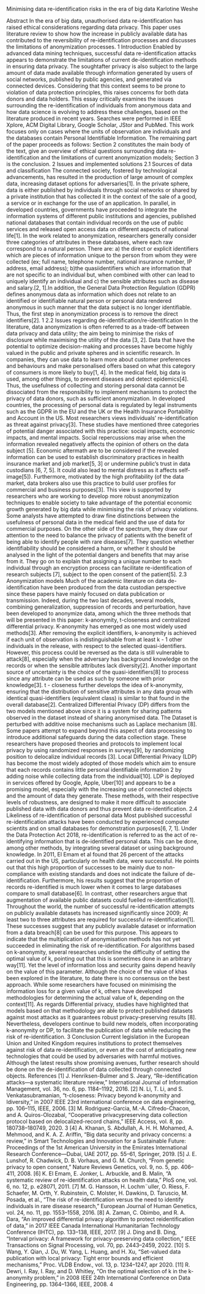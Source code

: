 Minimising data re-identification risks in the era of big data
Karlotine Weshe

Abstract
In the era of big data, unauthorised data re-identification has raised ethical considerations
regarding data privacy. This paper uses literature review to show how the increase in publicly
available data has contributed to the reversibility of re-identification processes and discusses the
limitations of anonymization processes.
1 Introduction
Enabled by advanced data mining techniques, successful data re-identification attacks appears to
demonstrate the limitations of current de-identification methods in ensuring data privacy. The soughtafter
privacy is also subject to the large amount of data made available through information generated
by users of social networks, published by public agencies, and generated via connected devices. Considering
that this context seems to be prone to violation of data protection principles, this raises concerns
for both data donors and data holders.
This essay critically examines the issues surrounding the re-identification of individuals from anonymous
data and how data science is evolving to address these challenges, based on the literature produced
in recent years. Searches were performed in IEEE Xplore, ACM Digital Library, Google Scholar, JStor
and PubMed. This work focuses only on cases where the units of observation are individuals and
the databases contain Personal Identifiable Information. The remaining part of the paper proceeds
as follows: Section 2 constitutes the main body of the text, give an overview of ethical questions
surrounding data re-identification and the limitations of current anonymization models; Section 3 is
the conclusion.
2 Issues and implemented solutions
2.1 Sources of data and classification
The connected society, fostered by technological advancements, has resulted in the production of large
amount of complex data, increasing dataset options for adversaries[1]. In the private sphere, data
is either published by individuals through social networks or shared by a private institution that has
collected it in the context of the sale of a good, a service or in exchange for the use of an application. In
parallel, in developed countries, governments have proceeded to integrate the information systems of
different public institutions and agencies, published national databases that contain individual records
on the use of public services and released open access data on different aspects of national life[1].
In the work related to anonymization, researchers generally consider three categories of attributes
in these databases, where each raw correspond to a natural person. There are: a) the direct or explicit
identifiers which are pieces of information unique to the person from whom they were collected (ex;
full name, telephone number, national insurance number, IP address, email address); b)the quasiidentifiers
which are information that are not specific to an individual but, when combined with
other can lead to uniquely identify an individual and c) the sensible attributes such as disease and
salary.[2, 1].In addition, the General Data Protection Regulation (GDPR) defines anonymous data
as information which does not relate to an identified or identifiable natural person or personal data
rendered anonymous in such manner that the data subject is no longer identifiable. Thus, the first
step in anonymization process is to remove the direct identifiers[2].
1
2.2 Issues regarding de-identification/re-identification
In the literature, data anonymization is often referred to as a trade-off between data privacy and data
utility; the aim being to minimise the risks of disclosure while maximising the utility of the data [3, 2].
Data that have the potential to optimize decision-making and processes have become highly valued in
the public and private spheres and in scientific research. In companies, they can use data to learn more
about customer preferences and behaviours and make personalised offers based on what this category
of consumers is more likely to buy[1, 4]. In the medical field, big data is used, among other things,
to prevent diseases and detect epidemics[4]. Thus, the usefulness of collecting and storing personal
data cannot be dissociated from the responsibility to implement mechanisms to protect the privacy of
data donors, such as sufficient anonymization. In developed countries, the processing of personal data
is regulated by legal instruments such as the GDPR in the EU and the UK or the Health Insurance
Portability and Account in the US.
Most researchers views individuals’ re-identification as threat against privacy[3]. These studies have
mentioned three categories of potential danger associated with this practice: social impacts, economic
impacts, and mental impacts. Social repercussions may arise when the information revealed negatively
affects the opinion of others on the data subject [5]. Economic aftermath are to be considered if the
revealed information can be used to establish discriminatory practices in health insurance market and
job market[5, 3] or undermine public’s trust in data custodians [6, 7, 5]. It could also lead to mental
distress as it affects self-image[5]). Furthermore, motivated by the high profitability (of the data market,
data brokers also use this practice to build user profiles for commercial and business purposes[3].
This view is supported by researchers who are working to develop more robust anonymization techniques
to enable society to take advantage of the potential economic growth generated by big data
while minimising the risk of privacy violations.
Some analysts have attempted to draw fine distinctions between the usefulness of personal data
in the medical field and the use of data for commercial purposes. On the other side of the spectrum,
they draw our attention to the need to balance the privacy of patients with the benefit of being able
to identify people with rare diseases[7]. They question whether identifiability should be considered a
harm, or whether it should be analysed in the light of the potential dangers and benefits that may
arise from it. They go on to explain that assigning a unique number to each individual through an
encryption process can facilitate re-identification of research subjects [7], subject to the open consent
of the patient[5].
2.3 Anonymization models
Much of the academic literature on data de-identification have been produced from the data custodian
perspective since these papers have mainly focused on data publication or transmission. Indeed, during
the two last decades, several models, combining generalization, suppression of records and perturbation,
have been developed to anonymize data, among which the three methods that will be presented in
this paper: k-anonymity, t-closeness and centralized differential privacy. K-anonymity has emerged as
one most widely used methods[3]. After removing the explicit identifiers, k-anonymity is achieved if
each unit of observation is indistinguishable from at least k - 1 other individuals in the release, with
respect to the selected quasi-identifiers. However, this process could be reversed as the data is still
vulnerable to attack[8], especially when the adversary has background knowledge on the records or
when the sensible attributes lack diversity[2]. Another important source of uncertainty is the choice
of the quasi-identifiers[8] to process since any attribute can be used as such by someone with prior
knowledge[3]. t - closeness further develops the idea of k-anonymity, ensuring that the distribution
of sensitive attributes in any data group with identical quasi-identifiers (equivalent class) is similar
to that found in the overall database[2]. Centralized Differential Privacy (DP) differs from the two
models mentioned above since it is a system for sharing patterns observed in the dataset instead of
sharing anonymised data. The Dataset is perturbed with additive noise mechanisms such as Laplace
mechanism [8].
Some papers attempt to expand beyond this aspect of data processing to introduce additional
safeguards during the data collection stage. These researchers have proposed theories and protocols
to implement local privacy by using randomized responses in surveys[9], by randomizing position to
delocalize individual records [3]. Local Differential Privacy (LDP) has become the most widely adopted
of those models which aim to ensure that each records contains little personal identifiable information
2
by adding noise while collecting data from the individual[10]. LDP is deployed in services offered by
Google, Apple, Uber[10] and appears to be a promising model, especially with the increasing use of
connected objects and the amount of data they generate. These methods, with their respective levels
of robustness, are designed to make it more difficult to associate published data with data donors and
thus prevent data re-identification.
2.4 Likeliness of re-identification of personal data
Most published successful re-identification attacks have been conducted by experienced computer scientits
and on small databases for demonstration purposes[6, 7, 1]. Under the Data Protection Act 2018,
re-identification is referred to as the act of re-identifying information that is de-identified personal data.
This can be done, among other methods, by integrating several dataset or using background knowledge.
In 2011, El Emam et al found that 26 percent of the attacks carried out in the US, particularly
on health data, were successful. He points out that this high proportion of successes to be mainly due
to non-compliance with existing standards and does not indicate the failure of de-identification. Furthermore,
his results suggest that the proportion of records re-identified is much lower when it comes
to large databases compare to small database[6]. In contrast, other researchers argue that augmentation
of available public datasets could fuelled re-identification[1]. Throughout the world, the number
of successful re-identification attempts on publicly available datasets has increased significantly since
2009; At least two to three attributes are required for successful re-identification[1]. These successes
suggest that any publicly available dataset or information from a data breach[8] can be used for this
purpose.
This appears to indicate that the multiplication of anonymisation methods has not yet succeeded
in eliminating the risk of re-identification. For algorithms based on k-anonymity, several researches
underline the difficulty of setting the optimal value of k, pointing out that this is sometimes done in
an arbitrary way[11]. Yet the level of information loss and security gains depend heavily on the value
of this parameter. Although the choice of the value of khas been explored in the literature, to date
there is no consensus on the best approach. While some researchers have focused on minimising the
information loss for a given value of k, others have developed methodologies for determining the actual
value of k, depending on the context[11]. As regards Differential privacy, studies have highlighted
that models based on that methodology are able to protect published datasets against most attacks
as it guarantees robust privacy-preserving results [8]. Nevertheless, developers continue to build new
models, often incorporating k-anonymity or DP, to facilitate the publication of data while reducing
the risk of re-identification.
3 Conclusion
Current legislation in the European Union and United Kingdom requires institutions to protect themselves
against risk of data re-identification, or even at the cost of anticipating new technologies that
could be used by adversaries with harmful motives. Although the latest results show promising avenues,
further research should be done on the de-identification of data collected through connected
objects.
References
[1] J. Henriksen-Bulmer and S. Jeary, “Re-identification attacks—a systematic literature review,”
International Journal of Information Management, vol. 36, no. 6, pp. 1184–1192, 2016.
[2] N. Li, T. Li, and S. Venkatasubramanian, “t-closeness: Privacy beyond k-anonymity and ldiversity,”
in 2007 IEEE 23rd international conference on data engineering, pp. 106–115, IEEE,
2006.
[3] M. Rodriguez-Garcia, M.-A. Cifredo-Chacon, and A. Quiros-Olozabal, “Cooperative privacypreserving
data collection protocol based on delocalized-record chains,” IEEE Access, vol. 8,
pp. 180738–180749, 2020.
3
[4] A. Khanan, S. Abdullah, A. H. H. Mohamed, A. Mehmood, and K. A. Z. Ariffin, “Big data
security and privacy concerns: a review,” in Smart Technologies and Innovation for a Sustainable
Future: Proceedings of the 1st American University in the Emirates International Research
Conference—Dubai, UAE 2017, pp. 55–61, Springer, 2019.
[5] J. E. Lunshof, R. Chadwick, D. B. Vorhaus, and G. M. Church, “From genetic privacy to open
consent,” Nature Reviews Genetics, vol. 9, no. 5, pp. 406–411, 2008.
[6] K. El Emam, E. Jonker, L. Arbuckle, and B. Malin, “A systematic review of re-identification
attacks on health data,” PloS one, vol. 6, no. 12, p. e28071, 2011.
[7] M. G. Hansson, H. Lochm¨uller, O. Riess, F. Schaefer, M. Orth, Y. Rubinstein, C. Molster,
H. Dawkins, D. Taruscio, M. Posada, et al., “The risk of re-identification versus the need to identify
individuals in rare disease research,” European Journal of Human Genetics, vol. 24, no. 11,
pp. 1553–1558, 2016.
[8] A. Zaman, C. Obimbo, and R. A. Dara, “An improved differential privacy algorithm to protect reidentification
of data,” in 2017 IEEE Canada International Humanitarian Technology Conference
(IHTC), pp. 133–138, IEEE, 2017.
[9] J. Ding and B. Ding, “Interval privacy: A framework for privacy-preserving data collection,”
IEEE Transactions on Signal Processing, vol. 70, pp. 2443–2459, 2022.
[10] S. Wang, Y. Qian, J. Du, W. Yang, L. Huang, and H. Xu, “Set-valued data publication with
local privacy: Tight error bounds and efficient mechanisms,” Proc. VLDB Endow., vol. 13,
p. 1234–1247, apr 2020.
[11] R. Dewri, I. Ray, I. Ray, and D. Whitley, “On the optimal selection of k in the k-anonymity
problem,” in 2008 IEEE 24th International Conference on Data Engineering, pp. 1364–1366,
IEEE, 2008.
4
